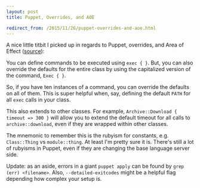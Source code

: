 ```yaml
---
layout: post
title: Puppet, Overrides, and AOE

redirect_from: /2015/11/26/puppet-overrides-and-aoe.html
---
```



A nice little titbit I picked up in regards to Puppet, overrides, and Area of Effect ([source](https://docs.puppetlabs.com/puppet/latest/reference/lang_defaults.html)):

You can define commands to be executed using `exec { }`. But, you can also override the defaults for the entire class by using the capitalized version of the command, `Exec { }`. 

So, if you have ten instances of a command, you can override the defaults on all of them. This is super helpful when, say, defining the default `PATH` for all `exec` calls in your class. 

This also extends to other classes. For example, `Archive::Download { timeout => 300 }` will allow you to extend the default timeout for all calls to `archive::download`, even if they are wrapped within other classes. 

The mnemonic to remember this is the rubyism for constants, e.g. `Class::Thing` vs `module::thing`. At least I'm pretty sure it is. There's still a lot of rubyisms in Puppet, even if they are changing the base language server side.

Update: as an aside, errors in a giant `puppet apply` can be found by `grep (err) <filename>`. Also, `--detailed-exitcodes` might be a helpful flag depending how complex your setup is. 
